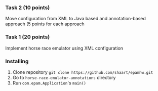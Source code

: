 ### Task 2 (10 points)
Move configuration from XML to Java based and annotation-based approach (5 points for
each approach

### Task 1 (20 points)
Implement horse race emulator using XML configuration

### Installing
1. Clone repository `git clone https://github.com/shaart/epamhw.git`
2. Go to `horse-race-emulator-annotations` directory
3. Run <code>com.epam.Application</code>'s <code>main()</code>